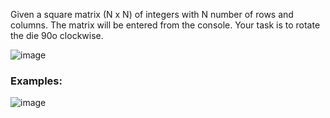 Given a square matrix (N x N) of integers with N number of rows and columns. The matrix will be entered from the console. Your task is to rotate the die 90o clockwise.

![image](https://user-images.githubusercontent.com/45227327/221917908-56f3a857-e22b-4a12-8259-4c5f08a54a4d.png)

### Examples: 

![image](https://user-images.githubusercontent.com/45227327/221918099-9a376d0e-de47-4286-8de6-8483e5a1e29c.png)
